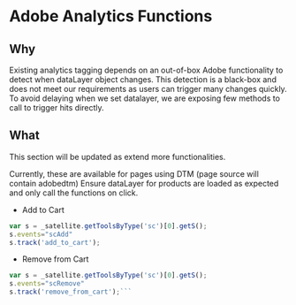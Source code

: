 # Adobe Analytics Functions

## Why
Existing analytics tagging depends on an out-of-box Adobe functionality to detect when dataLayer object changes.
This detection is a black-box and does not meet our requirements as users can trigger many changes quickly. 
To avoid delaying when we set datalayer, we are exposing few methods to call to trigger hits directly.

## What
This section will be updated as extend more functionalities.

Currently, these are available for pages using DTM (page source will contain adobedtm)
Ensure dataLayer for products are loaded as expected and only call the functions on click. 

- Add to Cart
```javascript
var s = _satellite.getToolsByType('sc')[0].getS();
s.events="scAdd"
s.track('add_to_cart');
```

- Remove from Cart
```javascript
var s = _satellite.getToolsByType('sc')[0].getS();
s.events="scRemove"
s.track('remove_from_cart');```